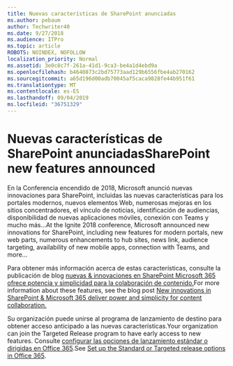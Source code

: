 ```yaml
---
title: Nuevas características de SharePoint anunciadas
ms.author: pebaum
author: Techwriter40
ms.date: 9/27/2018
ms.audience: ITPro
ms.topic: article
ROBOTS: NOINDEX, NOFOLLOW
localization_priority: Normal
ms.assetid: 3e0c8c7f-261a-41d1-9ca3-be4a1d4ebd9a
ms.openlocfilehash: b4640873c2bd75773aad129b6556fbe4ab270162
ms.sourcegitcommit: a65d196d00adb70045af5caca9828fe44b951f61
ms.translationtype: MT
ms.contentlocale: es-ES
ms.lasthandoff: 09/04/2019
ms.locfileid: "36751329"
---
```

# <a name="sharepoint-new-features-announced"></a><span data-ttu-id="77a35-102">Nuevas características de SharePoint anunciadas</span><span class="sxs-lookup"><span data-stu-id="77a35-102">SharePoint new features announced</span></span>

<span data-ttu-id="77a35-103">En la Conferencia encendido de 2018, Microsoft anunció nuevas innovaciones para SharePoint, incluidas las nuevas características para los portales modernos, nuevos elementos Web, numerosas mejoras en los sitios concentradores, el vínculo de noticias, identificación de audiencias, disponibilidad de nuevas aplicaciones móviles, conexión con Teams y mucho más...</span><span class="sxs-lookup"><span data-stu-id="77a35-103">At the Ignite 2018 conference, Microsoft announced new innovations for SharePoint, including new features for modern portals, new web parts, numerous enhancements to hub sites, news link, audience targeting, availability of new mobile apps, connection with Teams, and more...</span></span>
  
<span data-ttu-id="77a35-104">Para obtener más información acerca de estas características, consulte la publicación de blog [nuevas &amp; innovaciones en SharePoint Microsoft 365 ofrece potencia y simplicidad para la colaboración de contenido.](https://go.microsoft.com/fwlink/?linkid=2026502)</span><span class="sxs-lookup"><span data-stu-id="77a35-104">For more information about these features, see the blog post [New innovations in SharePoint &amp; Microsoft 365 deliver power and simplicity for content collaboration.](https://go.microsoft.com/fwlink/?linkid=2026502)</span></span>
  
<span data-ttu-id="77a35-105">Su organización puede unirse al programa de lanzamiento de destino para obtener acceso anticipado a las nuevas características.</span><span class="sxs-lookup"><span data-stu-id="77a35-105">Your organization can join the Targeted Release program to have early access to new features.</span></span> <span data-ttu-id="77a35-106">Consulte [configurar las opciones de lanzamiento estándar o dirigidas en Office 365](https://docs.microsoft.com/office365/admin/manage/release-options-in-office-365).</span><span class="sxs-lookup"><span data-stu-id="77a35-106">See [Set up the Standard or Targeted release options in Office 365](https://docs.microsoft.com/office365/admin/manage/release-options-in-office-365).</span></span>
